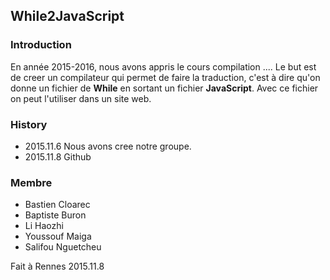 ## While2JavaScript

### Introduction

  En année 2015-2016, nous avons appris le cours compilation ....
  Le but est de creer un compilateur qui permet de faire la traduction, c'est à dire qu'on donne un fichier de **While** en sortant un fichier **JavaScript**. Avec ce fichier on peut l'utiliser dans un site web.
  
### History

  * 2015.11.6 Nous avons cree notre groupe.
  * 2015.11.8 Github
  
### Membre

  * Bastien Cloarec
  * Baptiste Buron
  * Li Haozhi
  * Youssouf Maiga
  * Salifou Nguetcheu
  
Fait à Rennes
2015.11.8

